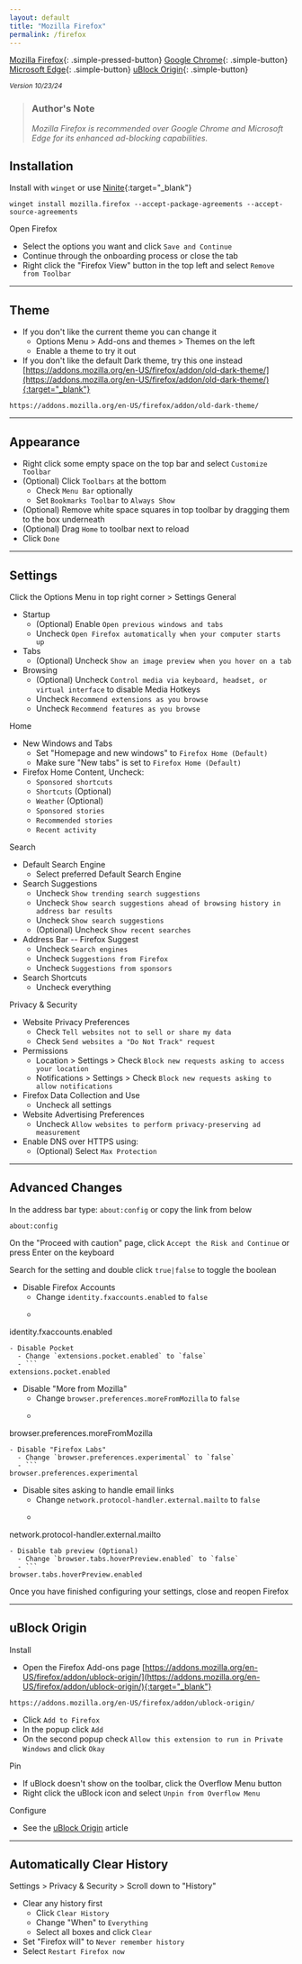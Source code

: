 ```yaml
---
layout: default
title: "Mozilla Firefox"
permalink: /firefox
---
```


[Mozilla Firefox]({{site.url}}/firefox){: .simple-pressed-button}
[Google Chrome]({{site.url}}/chrome){: .simple-button}
[Microsoft Edge]({{site.url}}/edge){: .simple-button}
[uBlock Origin]({{site.url}}/ublock){: .simple-button}

<sup>_Version 10/23/24_</sup>

> ### **Author's Note**
>
> _Mozilla Firefox is recommended over Google Chrome and Microsoft Edge for its enhanced ad-blocking capabilities._

## Installation

Install with `winget` or use [Ninite](https://ninite.com/){:target="_blank"}
```
winget install mozilla.firefox --accept-package-agreements --accept-source-agreements
```
Open Firefox

- Select the options you want and click `Save and Continue`
- Continue through the onboarding process or close the tab
- Right click the "Firefox View" button in the top left and select `Remove from Toolbar`

----

## Theme
- If you don't like the current theme you can change it
  - Options Menu > Add-ons and themes > Themes on the left
  - Enable a theme to try it out
- If you don't like the default Dark theme, try this one instead [https://addons.mozilla.org/en-US/firefox/addon/old-dark-theme/](https://addons.mozilla.org/en-US/firefox/addon/old-dark-theme/){:target="_blank"}
```
https://addons.mozilla.org/en-US/firefox/addon/old-dark-theme/
```

----

## Appearance

- Right click some empty space on the top bar and select `Customize Toolbar`
- (Optional) Click `Toolbars` at the bottom
  - Check `Menu Bar` optionally
  - Set `Bookmarks Toolbar` to `Always Show`
- (Optional) Remove white space squares in top toolbar by dragging them to the box underneath
- (Optional) Drag `Home` to toolbar next to reload
- Click `Done`

----

## Settings
Click the Options Menu in top right corner > Settings
General

- Startup
  - (Optional) Enable `Open previous windows and tabs`
  - Uncheck `Open Firefox automatically when your computer starts up`
- Tabs
  - (Optional) Uncheck `Show an image preview when you hover on a tab`
- Browsing
  - (Optional) Uncheck `Control media via keyboard, headset, or virtual interface` to disable Media Hotkeys
  - Uncheck `Recommend extensions as you browse`
  - Uncheck `Recommend features as you browse`

Home

- New Windows and Tabs
  - Set "Homepage and new windows" to `Firefox Home (Default)`
  - Make sure "New tabs" is set to `Firefox Home (Default)`
- Firefox Home Content, Uncheck:
  - `Sponsored shortcuts`
  - `Shortcuts` (Optional)
  - `Weather` (Optional)
  - `Sponsored stories`
  - `Recommended stories`
  - `Recent activity`

Search

- Default Search Engine
  - Select preferred Default Search Engine
- Search Suggestions
  - Uncheck `Show trending search suggestions`
  - Uncheck `Show search suggestions ahead of browsing history in address bar results`
  - Uncheck `Show search suggestions`
  - (Optional) Uncheck `Show recent searches`
- Address Bar -- Firefox Suggest
  - Uncheck `Search engines`
  - Uncheck `Suggestions from Firefox`
  - Uncheck `Suggestions from sponsors`
- Search Shortcuts
  - Uncheck everything

Privacy & Security

- Website Privacy Preferences
  - Check `Tell websites not to sell or share my data`
  - Check `Send websites a "Do Not Track" request`
- Permissions
  - Location > Settings > Check `Block new requests asking to access your location`
  - Notifications > Settings > Check `Block new requests asking to allow notifications`
- Firefox Data Collection and Use
  - Uncheck all settings
- Website Advertising Preferences
  - Uncheck `Allow websites to perform privacy-preserving ad measurement`
- Enable DNS over HTTPS using:
  - (Optional) Select `Max Protection`

----

## Advanced Changes
In the address bar type: `about:config` or copy the link from below
```
about:config
```
On the "Proceed with caution" page, click `Accept the Risk and Continue` or press Enter on the keyboard

Search for the setting and double click `true|false` to toggle the boolean

- Disable Firefox Accounts
  - Change `identity.fxaccounts.enabled` to `false`
  - ```
identity.fxaccounts.enabled
```
- Disable Pocket
  - Change `extensions.pocket.enabled` to `false`
  - ```
extensions.pocket.enabled
```
- Disable "More from Mozilla"
  - Change `browser.preferences.moreFromMozilla` to `false`
  - ```
browser.preferences.moreFromMozilla
```
- Disable "Firefox Labs"
  - Change `browser.preferences.experimental` to `false`
  - ```
browser.preferences.experimental
```
- Disable sites asking to handle email links
  - Change `network.protocol-handler.external.mailto` to `false`
  - ```
network.protocol-handler.external.mailto
```
- Disable tab preview (Optional)
  - Change `browser.tabs.hoverPreview.enabled` to `false`
  - ```
browser.tabs.hoverPreview.enabled
```

Once you have finished configuring your settings, close and reopen Firefox

----

## uBlock Origin

Install

- Open the Firefox Add-ons page [https://addons.mozilla.org/en-US/firefox/addon/ublock-origin/](https://addons.mozilla.org/en-US/firefox/addon/ublock-origin/){:target="_blank"}
```
https://addons.mozilla.org/en-US/firefox/addon/ublock-origin/
```
- Click `Add to Firefox`
- In the popup click `Add`
- On the second popup check `Allow this extension to run in Private Windows` and click `Okay`

Pin

- If uBlock doesn't show on the toolbar, click the Overflow Menu button
- Right click the uBlock icon and select `Unpin from Overflow Menu`

Configure

- See the [uBlock Origin]({{site.url}}/ublock) article

----

## Automatically Clear History

Settings > Privacy & Security > Scroll down to "History"

- Clear any history first
  - Click `Clear History`
  - Change "When" to `Everything`
  - Select all boxes and click `Clear`
- Set "Firefox will" to  `Never remember history`
- Select `Restart Firefox now`
